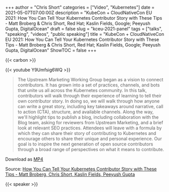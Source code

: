 +++
author = "Chris Short"
categories = ["Video", "Kubernetes"]
date = 2021-05-07T07:00:00Z
description = "KubeCon + CloudNativeCon EU 2021: How You Can Tell Your Kubernetes Contributor Story with These Tips - Matt Broberg & Chris Short, Red Hat; Kaslin Fields, Google; Peeyush Gupta, DigitalOcean"
draft = false
slug = "kceu-2021-panel"
tags = ["talks", "speaking", "videos", "public speaking"]
title = "KubeCon + CloudNativeCon EU 2021: How You Can Tell Your Kubernetes Contributor Story with These Tips - Matt Broberg & Chris Short, Red Hat; Kaslin Fields, Google; Peeyush Gupta, DigitalOcean"
ShowTOC = false
+++

{{< carbon >}}

{{< youtube Y9Umfsig6WQ >}}

> The Upstream Marketing Working Group began as a vision to connect contributors. It has grown into a set of practices, channels, and bots that unite us all across the Kubernetes community. In this talk, contributors will walk through their experience of learning to tell their own contributor story. In doing so, we will walk through how anyone can write a great story, including key takeaways around narrative, call to action (CTA), structure, and available channels. Along the way, we'll highlight tips to publish a blog, including collaboration with the Blog team, asking for reviewers from Upstream Marketing, and a brief look at relevant SEO practices. Attendees will leave with a formula by which they can share their story of contributing to Kubernetes and encourage others to share their unique and personal experience. Our goal is to inspire the next generation of open source contributors through a broad range of perspectives on what it means to contribute.

Download as [MP4](https://shortcdn.com/chrisshort/How_You_Can_Tell_Your_Kubernetes_Contributor_Story_with_These_Tips.mp4)

Source: [How You Can Tell Your Kubernetes Contributor Story with These Tips - Matt Broberg, Chris Short, Kaslin Fields, Peeyush Gupta](https://youtu.be/Y9Umfsig6WQ)

{{< speaker >}}

